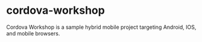 # cordova-workshop
Cordova Workshop is a sample hybrid mobile project targeting Android, IOS, and mobile browsers.
